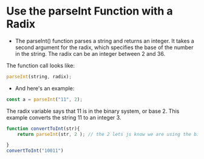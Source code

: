 # Use the parseInt Function with a Radix
- The parseInt() function parses a string and returns an integer. It takes a second argument for the radix, which specifies the base of the number in the string. The radix can be an integer between 2 and 36.

The function call looks like:
```js
parseInt(string, radix);
```
- And here's an example:
```js
const a = parseInt("11", 2);
```
The radix variable says that 11 is in the binary system, or base 2. This example converts the string 11 to an integer 3.

```js
function convertToInt(str){
    return parseInt(str, 2 ); // the 2 lets js know we are using the binary or base 2 system insetad of the base 10 system

}
convertToInt("10011")
```
